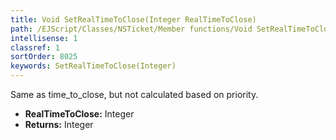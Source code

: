 ```yaml
---
title: Void SetRealTimeToClose(Integer RealTimeToClose)
path: /EJScript/Classes/NSTicket/Member functions/Void SetRealTimeToClose(Integer p_0)
intellisense: 1
classref: 1
sortOrder: 8025
keywords: SetRealTimeToClose(Integer)
---
```



Same as time\_to_close, but not calculated based on priority.



* **RealTimeToClose:** Integer
* **Returns:** Integer


